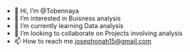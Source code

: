 - 👋 Hi, I’m @Tobennaya
- 👀 I’m interested in Buisness analysis
- 🌱 I’m currently learning Data analysis
- 💞️ I’m looking to collaborate on Projects involving analysis 
- 📫 How to reach me josephonah15@gmail.com

<!---
Tobennaya/Tobennaya is a ✨ special ✨ repository because its `README.md` (this file) appears on your GitHub profile.
You can click the Preview link to take a look at your changes.
--->
